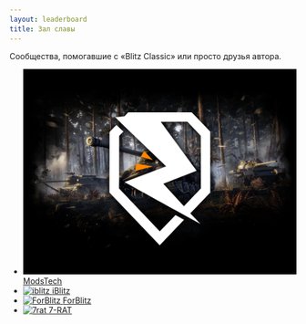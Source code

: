 ```yaml
---
layout: leaderboard
title: Зал славы
---
```


Сообщества, помогавшие с «Blitz Classic» или просто друзья автора.

<div class="tankopedia">
    <div class="tankopedia_content" style="margin-left: 0px;">
        <div class="tankopedia_item tankopedia_item__opened js-tankopedia-item"
            data-opened-class="tankopedia_item__opened">
            <div class="tankopedia_vehicles">
                <ul class="vehicles-list">
                    <li class="vehicles-list_item vehicles-list_item">
                        <a class="vehicles-list_link js-tooltip js-tooltip-id_js-premium_tooltip"
                            href="https://vk.com/modstech">
                            <span class="vehicles-list_picture">
                                <img class="vehicles-list_img" src="/assets/img/MT.png" alt="modstech">
                            </span>
                            <span class="vehicles-list_text">ModsTech</span>
                        </a>
                    </li>
                    <li class="vehicles-list_item">
                        <a class="vehicles-list_link" href="https://iblitzmods.ru/">
                            <span class="vehicles-list_picture">
                                <img class="vehicles-list_img" src="./img/iBlitz.png" alt="iblitz">
                            </span>
                            <span class="vehicles-list_text">iBlitz</span>
                        </a>
                    </li>
                    <li class="vehicles-list_item">
                        <a class="vehicles-list_link" href="https://forblitz.ru/">
                            <span class="vehicles-list_picture">
                                <img class="vehicles-list_img" src="./img/fb.png" alt="ForBlitz">
                            </span>
                            <span class="vehicles-list_text">ForBlitz</span>
                        </a>
                    </li>
                    <li class="vehicles-list_item vehicles-list_item">
                        <a class="vehicles-list_link js-tooltip js-tooltip-id_js-premium_tooltip"
                            href="https://vk.com/wotblitz7rat">
                            <span class="vehicles-list_picture">
                                <img class="vehicles-list_img" src="./img/7RAT.png" alt="7rat">
                            </span>
                            <span class="vehicles-list_text">7-RAT</span>
                        </a>
                    </li>
                </ul>
            </div>
        </div>
    </div>
</div>